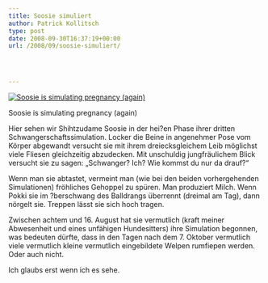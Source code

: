 ```yaml
---
title: Soosie simuliert
author: Patrick Kollitsch
type: post
date: 2008-09-30T16:37:19+00:00
url: /2008/09/soosie-simuliert/




---
```

<div class="flickr">
  <a href="http://www.flickr.com/photos/schreibblogade/2903382829/" title="Soosie is simulating pregnancy (again)"><img src="//farm4.static.flickr.com/3258/2903382829_9f8e2fb212.jpg" alt="Soosie is simulating pregnancy (again)" /></a></p> 
  
  <p>
    Soosie is simulating pregnancy (again)
  </p>
</div>

Hier sehen wir Shihtzudame Soosie in der hei?en Phase ihrer dritten Schwangerschaftssimulation. Locker die Beine in angenehmer Pose vom Körper abgewandt versucht sie mit ihrem dreiecksgleichem Leib möglichst viele Fliesen gleichzeitig abzudecken. Mit unschuldig jungfräulichem Blick versucht sie zu sagen: &#8222;Schwanger? Ich? Wie kommst du nur da drauf?&#8220;

Wenn man sie abtastet, vermeint man (wie bei den beiden vorhergehenden Simulationen) fröhliches Gehoppel zu spüren. Man produziert Milch. Wenn Pokki sie im ?berschwang des Balldrangs überrennt (dreimal am Tag), dann nörgelt sie. Treppen lässt sie sich hoch tragen. 

Zwischen achtem und 16. August hat sie vermutlich (kraft meiner Abwesenheit und eines unfähigen Hundesitters) ihre Simulation begonnen, was bedeuten dürfte, dass in den Tagen nach dem 7. Oktober vermutlich viele vermutlich kleine vermutlich eingebildete Welpen rumfiepen werden. Oder auch nicht. 

Ich glaubs erst wenn ich es sehe.